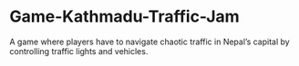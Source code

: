 # Game-Kathmadu-Traffic-Jam
A game where players have to navigate chaotic traffic in Nepal’s capital by controlling traffic lights and vehicles.
